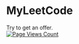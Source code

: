 # MyLeetCode
Try to get an offer.  
[![Page Views Count](https://badges.toozhao.com/badges/01F11Q551FP7A8X6SPC8YR00WA/blue.svg)](https://badges.toozhao.com/stats/01F11Q551FP7A8X6SPC8YR00WA "Get your own page views count badge on badges.toozhao.com")
